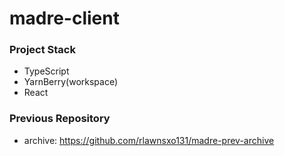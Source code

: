 # madre-client

### Project Stack

- TypeScript
- YarnBerry(workspace)
- React

### Previous Repository

- archive: <https://github.com/rlawnsxo131/madre-prev-archive>
